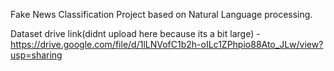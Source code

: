 Fake News Classification Project based on Natural Language processing.

Dataset drive link(didnt upload here because its a bit large) - https://drive.google.com/file/d/1lLNVofC1b2h-oILc1ZPhpio88Ato_JLw/view?usp=sharing
